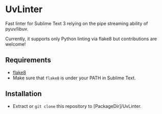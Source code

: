 UvLinter
========

Fast linter for Sublime Text 3 relying on the pipe streaming ability
of pyuv/libuv.

Currently, it supports only Python linting via flake8 but contributions
are welcome!


Requirements
------------

- [flake8](https://bitbucket.org/tarek/flake8)
- Make sure that `flake8` is under your PATH in Sublime Text.


Installation
------------

- Extract or `git clone` this repository to [PackageDir]/UvLinter.
